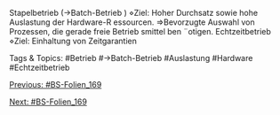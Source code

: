 Stapelbetrieb (→Batch-Betrieb )
⋄Ziel: Hoher Durchsatz sowie hohe Auslastung der Hardware-R essourcen.
⇒Bevorzugte Auswahl von Prozessen, die gerade freie Betrieb smittel ben ¨otigen.
Echtzeitbetrieb
⋄Ziel: Einhaltung von Zeitgarantien

   Tags & Topics:
   #Betrieb
   #→Batch-Betrieb
   #Auslastung
   #Hardware
   #Echtzeitbetrieb

[Previous: #BS-Folien_169](BS-Folien_169.md)

[Next: #BS-Folien_169](BS-Folien_169.md)
